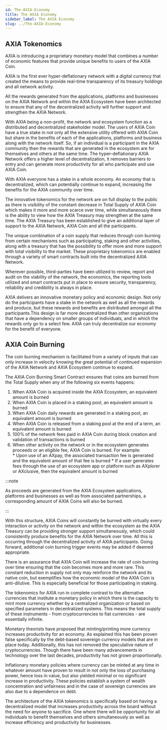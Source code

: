 ```yaml
---
id: The-AXIA-Economy
title: The AXIA Economy
sidebar_label: The AXIA Economy
slug: ../The-AXIA-Economy
---
```


## AXIA Tokenomics

AXIA is introducing a proprietary monetary model that combines a number of economic features that provide unique benefits to users of the AXIA Coin. 

AXIA is the first ever hyper-deflationary network with a digital currency that created the means to provide real-time transparency of its treasury holdings and all network activity. 

All the rewards generated from the applications, platforms and businesses on the AXIA Network and within the AXIA Ecosystem have been architected to ensure that any of the decentralized activity will further support and strengthen the AXIA Network.

With AXIA being a non-profit, the network and ecosystem function as a distributed and decentralized stakeholder model. The users of AXIA Coin have a true stake in not only all the extensive utility offered with AXIA Coin  but share in the benefits of each of the applications, platforms and business along with the network itself. So, if an individual is a participant in the AXIA community then the rewards that are generated in the ecosystem are for themselves and others at the same time. The hyper-deflationary AXIA Network offers a higher level of decentralization, it removes barriers to entry and can generate more productivity for all who participate and use AXIA Coin. 

With AXIA everyone has a stake in a whole economy. An economy that is decentralized, which can potentially continue to expand, increasing the benefits for the AXIA community over time. 

The innovative tokenomics for the network are on full display to the public as there is visibility of the constant decrease in Total Supply of AXIA Coin which makes it more and more scarce over time, while simultaneously there is the ability to view how the AXIA Treasury may strengthen at the same time. The AXIA Treasury has been established to give an additional layer of support to the AXIA Network, AXIA Coin and all the participants. 

The unique combination of a coin supply that reduces through coin burning from certain mechanisms such as participating, staking and other activities, along with a treasury that has the possibility to offer more and more support with total visibility to the market. These proprietary tokenomics are enabled through a variety of smart contracts built into the decentralized AXIA Network.

Wherever possible, third-parties have been utilized to review, report and audit on the viability of the network, the economics, the reporting tools utilized and smart contracts put in place to ensure security, transparency, reliability and credibility is always in place.  

AXIA delivers an innovative monetary policy and economic design. Not only do the participants have a stake in the network as well as all the rewards and produce, but these rewards and benefits are distributed amongst all the participants.This design is far more decentralized than other organizations that have a dependency on smaller groups of individuals, and in which the rewards only go to a select few. AXIA can truly decentralize our economy for the benefit of everyone. 


## AXIA Coin Burning

The coin burning mechanism is facilitated from a variety of inputs that can only increase in velocity knowing the great potential of continued expansion of the AXIA Network and AXIA Ecosystem continue to expand. 

The AXIA Coin Burning Smart Contract ensures that coins are burned from the Total Supply when any of the following six events happens:

1. When AXIA Coin is acquired inside the AXIA Ecosystem, an equivalent amount is burned
2. When AXIA Coin is placed in a staking pool, an equivalent amount is burned
3. When AXIA Coin daily rewards are generated in a staking pool, an equivalent amount is burned
4. When AXIA Coin is released from a staking pool at the end of a term, an equivalent amount is burned
5. 100% of the network fees paid in AXIA Coin during block creation and validation of transactions is burned       
6. When other activity on the network or in the ecosystem generates proceeds or an eligible fee, AXIA Coin is burned. For example:  
       * Upon use of an AXpay, the associated transaction fee is generated and the equivalent amount of that fee is burned
       * If a user generates fees through the use of an ecosystem app or platform such as AXplorer or AXclusive, then the equivalent amount is burned 

:::note

As proceeds are generated from the AXIA Ecosystem applications, platforms and businesses as well as from associated partnerships, a corresponding amount of AXIA Coins will also be burned. 

:::

With this structure, AXIA Coins will constantly be burned with virtually every interaction or activity on the network and within the ecosystem as the AXIA Treasury can be providing stronger support simultaneously, which could consistently produce benefits for the AXIA Network over time. All this is occurring through the decentralized activity of AXIA participants. Going forward, additional coin burning trigger events may be added if deemed appropriate. 

There is an assurance that AXIA Coin will increase the rate of coin burning over time ensuring that the coin becomes more and more rare. This constant reduction in supply not only may reinforce the network and its native coin, but exemplifies how the economic model of the AXIA Coin is anti-dilutive. This is especially beneficial for those participating in staking.

The tokenomics for AXIA run in complete contrast to the alternative currencies that institute a monetary policy in which there is the capacity to mint more currency whether by a centralized organization or based on specified parameters in decentralized systems. This means the total supply of these instruments - from cryptocurrencies to fiat currencies - are essentially infinite.

Monetary theorists have proposed that minting/printing more currency increases productivity for an economy. As explained this has been proven false specifically by the debt-based sovereign currency models that are in place today. Additionally, this has not removed the speculative nature of cryptocurrencies. Though there have been many advancements in technology over the last decades, productivity has not grown proportionally. 

Inflationary monetary policies where currency can be minted at any time in whatever amount have proven to result in not only the loss of purchasing power, hence loss in value, but also yielded minimal or no significant increase in productivity. These policies establish a system of wealth concentration and unfairness and in the case of sovereign currencies are also due to a dependence on debt. 

The architecture of the AXIA tokenomics is specifically based on having a decentralized model that increases productivity across the board without the need for anyone to sacrifice. One where there will be opportunity for all individuals to benefit themselves and others simultaneously as well as increase efficiency and productivity for businesses.

















